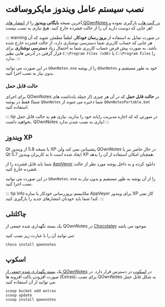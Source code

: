 # نصب سیستم عامل ویندوز مایکروسافت

آخرین نسخه **بایگانی ویندوز** را از [انتشار های QOwnNotes در گیت هاب](https://github.com/pbek/QOwnNotes/releases) بارگیری نموده و هر جایی که دوست دارید آن را از حالت فشرده خارج کنید. هیچ نیازی به نصب نیست!

::: warning
در صورت تمایل به استفاده از **بروز رسان خودکار**، لطفاً مطمئن شوید که آن هر جایی که حساب کاربری شما دسترسی نوشتاری دارد، از حالت فشرده خارج شده باشد. به صورت پیش فرض حساب کاربری شما به احتمال زیاد **دسترسی نوشتاری** برای قرار گرفتن در آدرس هایی نظیر `C:\Program Files (x86)` یا `C:\Program Files` را ندارد.
:::

در این صورت می ‌توانید `QOwnNotes.exe` را از پوشه `QOwnNotes` خود به طور مستقیم و بدون نیاز به نصب اجرا کنید.

### حالت قابل حمل

برای اجرای QOwnNotes در **حالت قابل حمل** که در آن هر چیزی (از جمله یادداشت های شما) فقط در پوشه `QOwnNotes` شما ذخیره می شوند از  `QOwnNotesPortable.bat` استفاده کنید.

::: tip
در صورتی که که اجازه مدیریت رایانه خود را ندارید، نیازی هم به حالت قابل حمل نخواهید داشت. QOwnNotes نیازی به نصب شدن ندارد!
:::

## ویندوز XP

Qt با نسخه 5.8 از ویندوز XP پشتیبانی نمی کند ولی QOwnNotes در حال حاضر نیز با Qt 5.7 ایجاد شده است تا به کاربران ویندوز XP همچنان امکان استفاده از آن را بدهد.

شما باید فایل فشرده را از [AppVeyor](https://ci.appveyor.com/project/pbek/qownnotes/build/artifacts) دانلود کرده و به داخل پوشه مورد نظر از حالت فشرده خارج کنید.

در این صورت می ‌توانید `QOwnNotes.exe` را از آن پوشه به طور مستقیم و بدون نیاز به نصب اجرا کنید.

::: tip Info
مکانیسم بروزرسانی خودکار با سازه AppVeyor برای ویندوز XP کار نمی کند! شما باید خودتان انتشارهای جدید را بارگیری کنید.
:::

## چاکلتلی

یک بسته نگهداری شده جمعی از QOwnNotes در  [Chocolatey](https://chocolatey.org/packages/qownnotes/) موجود می باشد.

می توانید آن را با عبارت زیر نصب کنید:

```shell
choco install qownnotes
```

## اسکوپ

یک [بسته نگهداری شده جمعی از QOwnNotes](https://github.com/ScoopInstaller/Extras/blob/master/bucket/qownnotes.json) در [اسکوپ](https://scoop.sh/) در دسترس قرار دارد. در صورت افزودن باکت افزونه ها (Extras)، برای نصب QOwnNotes به شکل قابل حمل می توانید از آن استفاده کنید.

```shell
scoop bucket add extras
scoop update
scoop install qownnotes
```
